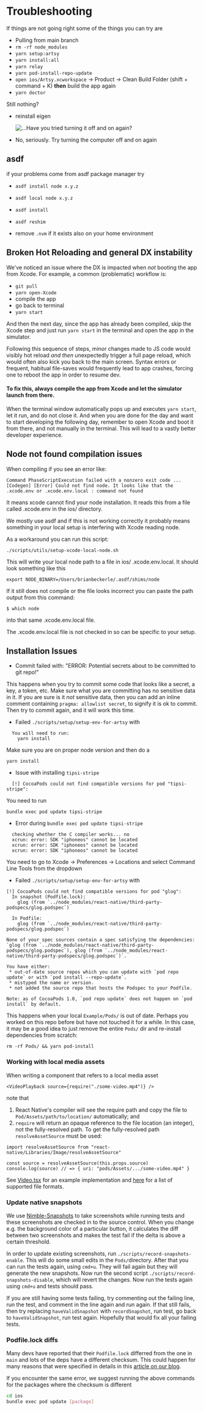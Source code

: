 # Troubleshooting

If things are not going right some of the things you can try are

- Pulling from main branch
- `rm -rf node_modules`
- `yarn setup:artsy`
- `yarn install:all`
- `yarn relay`
- `yarn pod-install-repo-update`
- `open ios/Artsy.xcworkspace` -> Product -> Clean Build Folder (shift + command + K) **then** build the app again
- `yarn doctor`

Still nothing?

- reinstall eigen

  ![...Have you tried turning it off and on again?](https://y.yarn.co/1ab70c93-fce1-460d-8575-3bac5a666e96_text.gif)

- No, seriously. Try turning the computer off and on again

## asdf

if your problems come from asdf package manager try

- `asdf install node x.y.z`
- `asdf local node x.y.z`

- `asdf install`
- `asdf reshim`

- remove `.nvm` if it exists also on your home environment

## Broken Hot Reloading and general DX instability

We've noticed an issue where the DX is impacted when _not_ booting the app from Xcode. For example, a common (problematic) workflow is:

- `git pull`
- `yarn open-Xcode`
- compile the app
- go back to terminal
- `yarn start`

And then the next day, since the app has already been compiled, skip the Xcode step and just run `yarn start` in the terminal and open the app in the simulator.

Following this sequence of steps, minor changes made to JS code would visibly hot reload _and then_ unexpectedly trigger a full page reload, which would often also kick you back to the main screen. Syntax errors or frequent, habitual file-saves would frequently lead to app crashes, forcing one to reboot the app in order to resume dev.

#### To fix this, always compile the app from Xcode and let the simulator launch from there.

When the terminal window automatically pops up and executes `yarn start`, let it run, and do not close it. And when you are done for the day and want to start developing the following day, remember to open Xcode and boot it from there, and not manually in the terminal. This will lead to a vastly better developer experience.

## Node not found compilation issues

When compiling if you see an error like:

`Command PhaseScriptExecution failed with a nonzero exit code ...[Codegen] [Error] Could not find node. It looks like that the .xcode.env or .xcode.env.local : command not found`

It means xcode cannot find your node installation. It reads this from a file called .xcode.env in the ios/ directory.

We mostly use asdf and if this is not working correctly it probably means something in your local setup is interfering with Xcode reading node.

As a workaround you can run this script:

`./scripts/utils/setup-xcode-local-node.sh`

This will write your local node path to a file in ios/ .xcode.env.local. It should look something like this

`export NODE_BINARY=/Users/brianbeckerle/.asdf/shims/node`

If it still does not compile or the file looks incorrect you can paste the path output from this command:

`$ which node`

into that same .xcode.env.local file.

The .xcode.env.local file is not checked in so can be specific to your setup.

## Installation Issues

- Commit failed with: "ERROR: Potential secrets about to be committed to git repo!"

This happens when you try to commit some code that looks like a secret, a key, a token, etc.
Make sure what you are committing has no sensitive data in it.
If you are sure is it _not_ sensitive data, then you can add an inline comment containing `pragma: allowlist secret`, to signify it is ok to commit. Then try to commit again, and it will work this time.

- Failed `./scripts/setup/setup-env-for-artsy` with

```
  You will need to run:
    yarn install
```

Make sure you are on proper node version and then do a

```
yarn install
```

- Issue with installing `tipsi-stripe`

```
  [!] CocoaPods could not find compatible versions for pod "tipsi-stripe":
```

You need to run

```
bundle exec pod update tipsi-stripe
```

- Error during `bundle exec pod update tipsi-stripe`

```
  checking whether the C compiler works... no
  xcrun: error: SDK "iphoneos" cannot be located
  xcrun: error: SDK "iphoneos" cannot be located
  xcrun: error: SDK "iphoneos" cannot be located
```

You need to go to Xcode -> Preferences -> Locations and select Command Line Tools from the dropdown

- Failed `./scripts/setup/setup-env-for-artsy` with

```
[!] CocoaPods could not find compatible versions for pod "glog":
  In snapshot (Podfile.lock):
    glog (from `../node_modules/react-native/third-party-podspecs/glog.podspec`)

  In Podfile:
    glog (from `../node_modules/react-native/third-party-podspecs/glog.podspec`)

None of your spec sources contain a spec satisfying the dependencies: `glog (from `../node_modules/react-native/third-party-podspecs/glog.podspec`), glog (from `../node_modules/react-native/third-party-podspecs/glog.podspec`)`.

You have either:
 * out-of-date source repos which you can update with `pod repo update` or with `pod install --repo-update`.
 * mistyped the name or version.
 * not added the source repo that hosts the Podspec to your Podfile.

Note: as of CocoaPods 1.0, `pod repo update` does not happen on `pod install` by default.
```

This happens when your local `Example/Pods/` is out of date. Perhaps you worked on this repo before but have not
touched it for a while. In this case, it may be a good idea to just remove the entire `Pods/` dir and re-install
dependencies from scratch:

```
rm -rf Pods/ && yarn pod-install
```

### Working with local media assets

When writing a component that refers to a local media asset

```tsx
<VideoPlayback source={require("./some-video.mp4")} />
```

note that

1. React Native's compiler will see the require path and copy the file to `Pod/Assets/path/to/location/` automatically; and
2. `require` will return an opaque reference to the file location (an integer), not the fully-resolved path. To get the fully-resolved path `resolveAssetSource` must be used:

```tsx
import resolveAssetSource from "react-native/Libraries/Image/resolveAssetSource"

const source = resolveAssetSource(this.props.source)
console.log(source) // => { uri: "pods/Assets/.../some-video.mp4" }
```

See [Video.tsx](https://github.com/artsy/emission/blob/master/src/lib/Components/Video.tsx) for an example implementation and [here](https://facebook.github.io/react-native/docs/images#static-non-image-resources) for a list of supported file formats.

### Update native snapshots

We use [Nimble-Snapshots](https://github.com/ashfurrow/Nimble-Snapshots) to take screenshots while running tests and
these screenshots are checked in to the source control. When you change e.g. the background color of a particular
button, it calculates the diff between two screenshots and makes the test fail if the delta is above a certain
threshold.

In order to update existing screenshots, run `./scripts/record-snapshots-enable`. This will do some small edits in the `Pods/`directory. After that you can run the tests again, using `cmd+u`. They will fail again but they will generate the new snapshots. Now run the second script `./scripts/record-snapshots-disable`, which will revert the changes. Now run the tests again using `cmd+u` and tests should pass.

If you are still having some tests failing, try commenting out the failing line, run the test, and comment in the line again and run again. If that still fails, then try replacing `haveValidSnapshot` with `recordSnapshot`, run test, go back to `haveValidSnapshot`, run test again. Hopefully that would fix all your failing tests.

### Podfile.lock diffs

Many devs have reported that their `Podfile.lock` differred from the one in `main` and lots of the deps have a different checksum. This could happen for many reasons that were specified in details in this [article on our blog](https://artsy.github.io/blog/2016/05/03/podspec-checksums/).

If you encounter the same error, we suggest running the above commands for the packages where the checksum is different

```bash
cd ios
bundle exec pod update [package]
```
